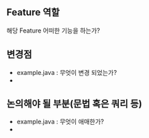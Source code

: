 ## Feature 역할

해당 Feature 어떠한 기능을 하는가?

## 변경점
- example.java : 무엇이 변경 되었는가?
- 

## 논의해야 될 부분(문법 혹은 쿼리 등)
- example.java : 무엇이 애매한가?
- 